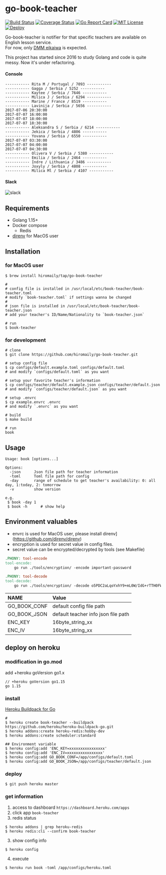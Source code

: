 # go-book-teacher

[![Build Status](https://travis-ci.org/hiromaily/go-book-teacher.svg?branch=master)](https://travis-ci.org/hiromaily/go-book-teacher)
[![Coverage Status](https://coveralls.io/repos/github/hiromaily/go-book-teacher/badge.svg)](https://coveralls.io/github/hiromaily/go-book-teacher)
[![Go Report Card](https://goreportcard.com/badge/github.com/hiromaily/go-book-teacher)](https://goreportcard.com/report/github.com/hiromaily/go-book-teacher)
[![MIT License](http://img.shields.io/badge/license-MIT-blue.svg?style=flat)](https://raw.githubusercontent.com/hiromaily/go-book-teacher/master/LICENSE)
[![Deploy](https://www.herokucdn.com/deploy/button.svg)](https://heroku.com/deploy?template=https://github.com/hiromaily/go-book-teacher)

Go-book-teacher is notifier for that specific teachers are available on English lesson service.  
For now, only [DMM eikaiwa](https://eikaiwa.dmm.com/) is expected.

This project has started since 2016 to study Golang and code is quite messy. Now it's under refactoring.

#### Console
```
----------- Rita M / Portugal / 7093 -----------
----------- Gagga / Serbia / 5252 -----------
----------- Kaytee / Serbia / 7646 -----------
----------- Milica J / Serbia / 6294 -----------
----------- Marine / France / 8519 -----------
----------- Lavinija / Serbia / 5656 -----------
2017-07-06 20:30:00
2017-07-07 16:00:00
2017-07-07 18:00:00
2017-07-07 18:30:00
----------- Aleksandra S / Serbia / 6214 -----------
----------- Jekica / Serbia / 4806 -----------
----------- Yovana / Serbia / 6550 -----------
2017-07-07 03:30:00
2017-07-07 04:00:00
2017-07-07 04:30:00
----------- Olivera V / Serbia / 5380 -----------
----------- Emilia / Serbia / 2464 -----------
----------- Indre / Lithuania / 3486 -----------
----------- Joxyly / Serbia / 4808 -----------
----------- Milica Ml / Serbia / 4107 -----------
```


#### Slack
![slack](https://raw.githubusercontent.com/hiromaily/go-book-teacher/master/images/slack_image.png)


## Requirements
- Golang 1.15+
- Docker compose
  - Redis
- [direnv](https://github.com/direnv/direnv) for MacOS user


## Installation
### for MacOS user
```
$ brew install hiromaily/tap/go-book-teacher

# 
# config file is installed in /usr/local/etc/book-teacher/book-teacher.toml
# modify `book-teacher.toml` if settings wanna be changed
#
# json file is installed in /usr/local/etc/book-teacher/book-teacher.json
# add your teacher's ID/Name/Nationality to `book-teacher.json`

# run
$ book-teacher
```

### for development
```
# clone
$ git clone https://github.com/hiromaily/go-book-teacher.git

# setup config file
$ cp configs/default.example.toml configs/default.toml
# and modify `configs/default.toml` as you want

# setup your favorite teacher's information
$ cp configs/teacher/default.example.json configs/teacher/default.json
# and modify `configs/teacher/default.json` as you want

# setup .envrc
$ cp example.envrc .envrc
# and modify `.envrc` as you want

# build
$ make build

# run
book
```

## Usage
```
Usage: book [options...]

Options:
  -json      Json file path for teacher information
  -toml      Toml file path for config
  -day       range of schedule to get teacher's availability: 0: all day, 1:today, 2: tomorrow
  -v         show version

e.g.
 $ book -day 1
 $ book -h      # show help
```

## Environment valuables
- envrc is used for MacOS user, please install direnv](https://github.com/direnv/direnv)
- encryption is used for secret value in config files.
- secret value can be encrypted/decrypted by tools (see Makefile)

```Makefile
.PHONY: tool-encode
tool-encode:
	go run ./tools/encryption/ -encode important-password

.PHONY: tool-decode
tool-decode:
	go run ./tools/encryption/ -decode o5PDC2aLqoYxhY9+mL0W/IdG+rTTH0FWPUT4u1XBzko=
```

| NAME              | Value                                         |
|:------------------|:----------------------------------------------|
| GO_BOOK_CONF      | default config file path                      |
| GO_BOOK_JSON      | default teacher info json file path           |
| ENC_KEY           | 16byte_string_xx                              |
| ENC_IV            | 16byte_string_xx                              |


## deploy on heroku
### modification in go.mod
add +heroku goVersion go1.x
```
// +heroku goVersion go1.15
go 1.15
```

### install
[Heroku Buildpack for Go](https://elements.heroku.com/buildpacks/heroku/heroku-buildpack-go)

```
#
$ heroku create book-teacher --buildpack https://github.com/heroku/heroku-buildpack-go.git
$ heroku addons:create heroku-redis:hobby-dev
$ heroku addons:create scheduler:standard

## Environment variable
$ heroku config:add 'ENC_KEY=xxxxxxxxxxxxxxxx'
$ heroku config:add 'ENC_IV=xxxxxxxxxxxxxxxx'
$ heroku config:add GO_BOOK_CONF=/app/configs/default.toml
$ heroku config:add GO_BOOK_JSON=/app/configs/teacher/default.json
```

### deploy
```
$ git push heroku master
```

### get information
1. access to dashboard `https://dashboard.heroku.com/apps`
2. click app `book-teacher`
3. redis status
```
$ heroku addons | grep heroku-redis
$ heroku redis:cli --confirm book-teacher
```
3. show config info
```
$ heroku config
```
4. execute
```
$ heroku run book -toml /app/configs/heroku.toml
```